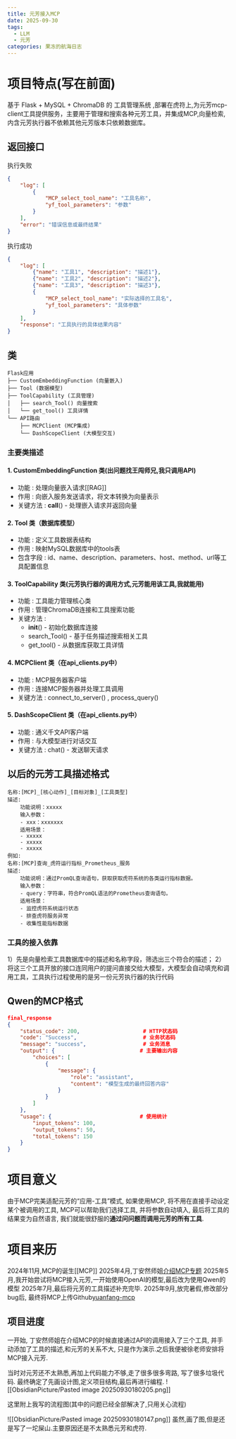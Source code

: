 ```yaml
---
title: 元芳接入MCP
date: 2025-09-30
tags:
  - LLM
  - 元芳
categories: 果冻的航海日志
---
```

# 项目特点(写在前面)
基于 Flask + MySQL + ChromaDB 的 工具管理系统 ,部署在虎符上,为元芳mcp-client工具提供服务，主要用于管理和搜索各种元芳工具，并集成MCP,向量检索,内含元芳执行器不依赖其他元芳版本只依赖数据库。
## 返回接口
执行失败
```JSON
{
    "log": [
        {
            "MCP_select_tool_name": "工具名称",
            "yf_tool_parameters": "参数"
        }
    ],
    "error": "错误信息或最终结果"
}
```
执行成功
```JSON
{
    "log": [
        {"name": "工具1", "description": "描述1"},
        {"name": "工具2", "description": "描述2"},
        {"name": "工具3", "description": "描述3"},
        {
	        "MCP_select_tool_name": "实际选择的工具名", 
	        "yf_tool_parameters": "具体参数"
	    }
    ],
    "response": "工具执行的具体结果内容"
}
```

## 类
```
Flask应用
├── CustomEmbeddingFunction (向量嵌入)
├── Tool (数据模型)
├── ToolCapability (工具管理)
│   ├── search_Tool() 向量搜索
│   └── get_tool() 工具详情
└── API路由
    ├── MCPClient (MCP集成)
    └── DashScopeClient (大模型交互)
```
### 主要类描述
#### 1. CustomEmbeddingFunction 类(出问题找王闯师兄,我只调用API)
- 功能 : 处理向量嵌入请求[[RAG]]
- 作用 : 向嵌入服务发送请求，将文本转换为向量表示
- 关键方法 : __call__() - 处理嵌入请求并返回向量
#### 2. Tool 类（数据库模型）
- 功能 : 定义工具数据表结构
- 作用 : 映射MySQL数据库中的tools表
- 包含字段 : id、name、description、parameters、host、method、url等工具配置信息
#### 3. ToolCapability 类(元芳执行器的调用方式,元芳能用该工具,我就能用)
- 功能 : 工具能力管理核心类
- 作用 : 管理ChromaDB连接和工具搜索功能
- 关键方法 :
  - __init__() - 初始化数据库连接
  - search_Tool() - 基于任务描述搜索相关工具
  - get_tool() - 从数据库获取工具详情
#### 4. MCPClient 类（在api_clients.py中）
- 功能 : MCP服务器客户端
- 作用 : 连接MCP服务器并处理工具调用
- 关键方法 : connect_to_server() , process_query()
#### 5. DashScopeClient 类（在api_clients.py中）
- 功能 : 通义千文API客户端
- 作用 : 与大模型进行对话交互
- 关键方法 : chat() - 发送聊天请求

## 以后的元芳工具描述格式
```
名称:[MCP]_[核心动作]_[目标对象]_[工具类型]
描述:
	功能说明：xxxxx
	输入参数：
	- xxx：xxxxxxx
	适用场景：
	- xxxxx
	- xxxxx
	- xxxxx
例如:
名称:[MCP]查询_虎符运行指标_Prometheus_服务
描述:
	功能说明：通过PromQL查询语句，获取获取虎符系统的各类运行指标数据。
	输入参数：
	- query：字符串，符合PromQL语法的Prometheus查询语句。
	适用场景：
	- 监控虎符系统运行状态
	- 排查虎符服务异常
	- 收集性能指标数据
```

### 工具的接入依靠
1）先是向量检索工具数据库中的描述和名称字段，筛选出三个符合的描述；
2）将这三个工具开放的接口连同用户的提问直接交给大模型，大模型会自动填充和调用工具，工具执行过程使用的是另一份元芳执行器的执行代码

## Qwen的MCP格式
```JSON
final_response
{
    "status_code": 200,                    # HTTP状态码
    "code": "Success",                     # 业务状态码
    "message": "success",                  # 业务消息
    "output": {                           # 主要输出内容
        "choices": [
            {
                "message": {
                    "role": "assistant",
                    "content": "模型生成的最终回答内容"
                }
            }
        ]
    },
    "usage": {                            # 使用统计
        "input_tokens": 100,
        "output_tokens": 50,
        "total_tokens": 150
    }
}

```

# 项目意义

由于MCP完美适配元芳的“应用-工具”模式, 如果使用MCP, 将不用在直接手动设定某个被调用的工具, MCP可以帮助我们选择工具, 并将参数自动填入, 最后将工具的结果变为自然语言, 我们就能很舒服的**通过问问题而调用元芳的所有工具**.

# 项目来历

2024年11月,MCP的诞生[[MCP]]
2025年4月,丁安然师姐[介绍MCP专题](https://www.bilibili.com/video/BV1Y1duYbEHo/?spm_id_from=333.1387.top_right_bar_window_custom_collection.content.click&vd_source=9465b0c882cf84738c83178da9a76207)
2025年5月,我开始尝试将MCP接入元芳,一开始使用OpenAI的模型,最后改为使用Qwen的模型
2025年7月,最后将元芳的工具描述补充完毕.
2025年9月,放完暑假,修改部分bug后, 最终将MCP上传Github[yuanfang-mcp](https://github.com/gaoguodong03/yuanfang-mcp)

## 项目进度

一开始, 丁安然师姐在介绍MCP的时候直接通过API的调用接入了三个工具, 并手动添加了工具的描述,和元芳的关系不大, 只是作为演示.之后我便被徐老师安排将MCP接入元芳.

当时对元芳还不太熟悉,再加上代码能力不够,走了很多很多弯路, 写了很多垃圾代码. 最终确定了先画设计图,定义项目结构,最后再进行编程.
![[ObsidianPicture/Pasted image 20250930180205.png]]

这里附上我写的流程图(其中的问题已经全部解决了,只用关心流程)

![[ObsidianPicture/Pasted image 20250930180147.png]]
虽然,画了图,但是还是写了一坨屎山.主要原因还是不太熟悉元芳和虎符.

